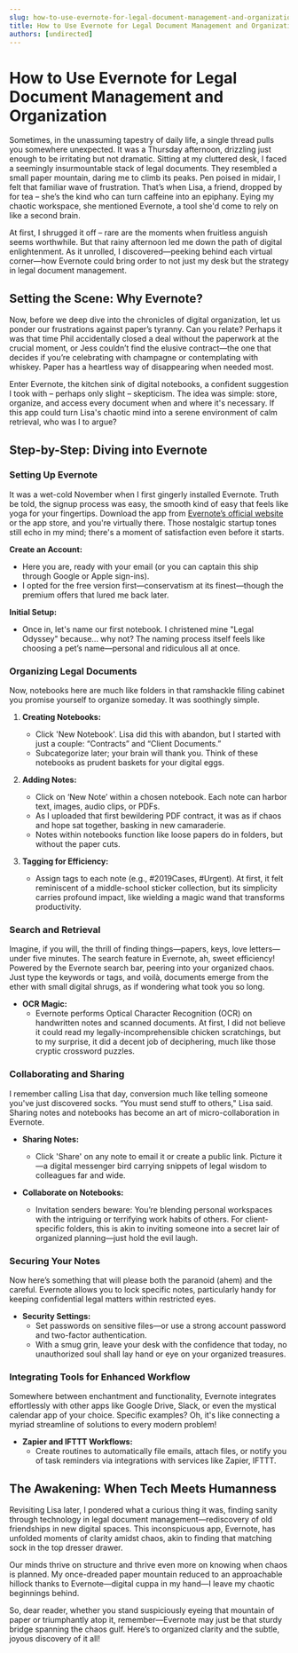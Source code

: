 ```yaml
---
slug: how-to-use-evernote-for-legal-document-management-and-organization
title: How to Use Evernote for Legal Document Management and Organization
authors: [undirected]
---
```



# How to Use Evernote for Legal Document Management and Organization

Sometimes, in the unassuming tapestry of daily life, a single thread pulls you somewhere unexpected. It was a Thursday afternoon, drizzling just enough to be irritating but not dramatic. Sitting at my cluttered desk, I faced a seemingly insurmountable stack of legal documents. They resembled a small paper mountain, daring me to climb its peaks. Pen poised in midair, I felt that familiar wave of frustration. That’s when Lisa, a friend, dropped by for tea – she’s the kind who can turn caffeine into an epiphany. Eying my chaotic workspace, she mentioned Evernote, a tool she'd come to rely on like a second brain. 

At first, I shrugged it off – rare are the moments when fruitless anguish seems worthwhile. But that rainy afternoon led me down the path of digital enlightenment. As it unrolled, I discovered—peeking behind each virtual corner—how Evernote could bring order to not just my desk but the strategy in legal document management.

## Setting the Scene: Why Evernote?

Now, before we deep dive into the chronicles of digital organization, let us ponder our frustrations against paper’s tyranny. Can you relate? Perhaps it was that time Phil accidentally closed a deal without the paperwork at the crucial moment, or Jess couldn’t find the elusive contract—the one that decides if you’re celebrating with champagne or contemplating with whiskey. Paper has a heartless way of disappearing when needed most. 

Enter Evernote, the kitchen sink of digital notebooks, a confident suggestion I took with – perhaps only slight – skepticism. The idea was simple: store, organize, and access every document when and where it's necessary. If this app could turn Lisa's chaotic mind into a serene environment of calm retrieval, who was I to argue? 

## Step-by-Step: Diving into Evernote

### Setting Up Evernote

It was a wet-cold November when I first gingerly installed Evernote. Truth be told, the signup process was easy, the smooth kind of easy that feels like yoga for your fingertips. Download the app from [Evernote’s official website](https://www.evernote.com) or the app store, and you're virtually there. Those nostalgic startup tones still echo in my mind; there's a moment of satisfaction even before it starts.

**Create an Account:** 
- Here you are, ready with your email (or you can captain this ship through Google or Apple sign-ins).
- I opted for the free version first—conservatism at its finest—though the premium offers that lured me back later.

**Initial Setup:**
- Once in, let's name our first notebook. I christened mine "Legal Odyssey" because... why not? The naming process itself feels like choosing a pet’s name—personal and ridiculous all at once. 

### Organizing Legal Documents

Now, notebooks here are much like folders in that ramshackle filing cabinet you promise yourself to organize someday. It was soothingly simple.

1. **Creating Notebooks:**
   - Click 'New Notebook'. Lisa did this with abandon, but I started with just a couple: “Contracts” and “Client Documents.”
   - Subcategorize later; your brain will thank you. Think of these notebooks as prudent baskets for your digital eggs.

2. **Adding Notes:**
   - Click on ‘New Note’ within a chosen notebook. Each note can harbor text, images, audio clips, or PDFs.
   - As I uploaded that first bewildering PDF contract, it was as if chaos and hope sat together, basking in new camaraderie.
   - Notes within notebooks function like loose papers do in folders, but without the paper cuts.

3. **Tagging for Efficiency:**
   - Assign tags to each note (e.g., #2019Cases, #Urgent). At first, it felt reminiscent of a middle-school sticker collection, but its simplicity carries profound impact, like wielding a magic wand that transforms productivity. 

### Search and Retrieval

Imagine, if you will, the thrill of finding things—papers, keys, love letters—under five minutes. The search feature in Evernote, ah, sweet efficiency! Powered by the Evernote search bar, peering into your organized chaos. Just type the keywords or tags, and voilà, documents emerge from the ether with small digital shrugs, as if wondering what took you so long.

- **OCR Magic:**
  - Evernote performs Optical Character Recognition (OCR) on handwritten notes and scanned documents. At first, I did not believe it could read my legally-incomprehensible chicken scratchings, but to my surprise, it did a decent job of deciphering, much like those cryptic crossword puzzles.

### Collaborating and Sharing

I remember calling Lisa that day, conversion much like telling someone you've just discovered socks. “You must send stuff to others," Lisa said. Sharing notes and notebooks has become an art of micro-collaboration in Evernote.

- **Sharing Notes:**
  - Click 'Share' on any note to email it or create a public link. Picture it—a digital messenger bird carrying snippets of legal wisdom to colleagues far and wide.

- **Collaborate on Notebooks:**
  - Invitation senders beware: You’re blending personal workspaces with the intriguing or terrifying work habits of others. For client-specific folders, this is akin to inviting someone into a secret lair of organized planning—just hold the evil laugh.

### Securing Your Notes

Now here’s something that will please both the paranoid (ahem) and the careful. Evernote allows you to lock specific notes, particularly handy for keeping confidential legal matters within restricted eyes.

- **Security Settings:**
  - Set passwords on sensitive files—or use a strong account password and two-factor authentication.
  - With a smug grin, leave your desk with the confidence that today, no unauthorized soul shall lay hand or eye on your organized treasures.

### Integrating Tools for Enhanced Workflow

Somewhere between enchantment and functionality, Evernote integrates effortlessly with other apps like Google Drive, Slack, or even the mystical calendar app of your choice. Specific examples? Oh, it's like connecting a myriad streamline of solutions to every modern problem!

- **Zapier and IFTTT Workflows:**
  - Create routines to automatically file emails, attach files, or notify you of task reminders via integrations with services like Zapier, IFTTT. 

## The Awakening: When Tech Meets Humanness

Revisiting Lisa later, I pondered what a curious thing it was, finding sanity through technology in legal document management—rediscovery of old friendships in new digital spaces. This inconspicuous app, Evernote, has unfolded moments of clarity amidst chaos, akin to finding that matching sock in the top dresser drawer. 

Our minds thrive on structure and thrive even more on knowing when chaos is planned. My once-dreaded paper mountain reduced to an approachable hillock thanks to Evernote—digital cuppa in my hand—I leave my chaotic beginnings behind. 

So, dear reader, whether you stand suspiciously eyeing that mountain of paper or triumphantly atop it, remember—Evernote may just be that sturdy bridge spanning the chaos gulf. Here’s to organized clarity and the subtle, joyous discovery of it all!